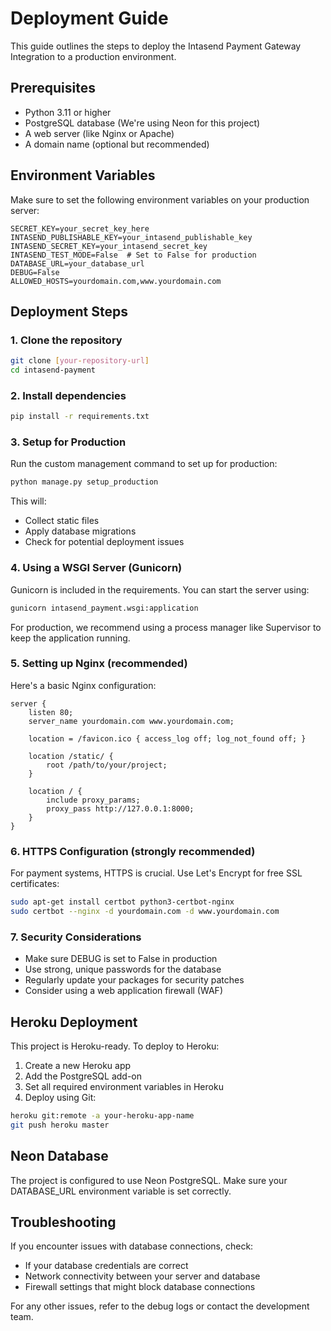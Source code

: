 # Deployment Guide

This guide outlines the steps to deploy the Intasend Payment Gateway Integration to a production environment.

## Prerequisites

- Python 3.11 or higher
- PostgreSQL database (We're using Neon for this project)
- A web server (like Nginx or Apache)
- A domain name (optional but recommended)

## Environment Variables

Make sure to set the following environment variables on your production server:

```
SECRET_KEY=your_secret_key_here
INTASEND_PUBLISHABLE_KEY=your_intasend_publishable_key
INTASEND_SECRET_KEY=your_intasend_secret_key
INTASEND_TEST_MODE=False  # Set to False for production
DATABASE_URL=your_database_url
DEBUG=False
ALLOWED_HOSTS=yourdomain.com,www.yourdomain.com
```

## Deployment Steps

### 1. Clone the repository

```bash
git clone [your-repository-url]
cd intasend-payment
```

### 2. Install dependencies

```bash
pip install -r requirements.txt
```

### 3. Setup for Production

Run the custom management command to set up for production:

```bash
python manage.py setup_production
```

This will:
- Collect static files
- Apply database migrations
- Check for potential deployment issues

### 4. Using a WSGI Server (Gunicorn)

Gunicorn is included in the requirements. You can start the server using:

```bash
gunicorn intasend_payment.wsgi:application
```

For production, we recommend using a process manager like Supervisor to keep the application running.

### 5. Setting up Nginx (recommended)

Here's a basic Nginx configuration:

```nginx
server {
    listen 80;
    server_name yourdomain.com www.yourdomain.com;

    location = /favicon.ico { access_log off; log_not_found off; }
    
    location /static/ {
        root /path/to/your/project;
    }

    location / {
        include proxy_params;
        proxy_pass http://127.0.0.1:8000;
    }
}
```

### 6. HTTPS Configuration (strongly recommended)

For payment systems, HTTPS is crucial. Use Let's Encrypt for free SSL certificates:

```bash
sudo apt-get install certbot python3-certbot-nginx
sudo certbot --nginx -d yourdomain.com -d www.yourdomain.com
```

### 7. Security Considerations

- Make sure DEBUG is set to False in production
- Use strong, unique passwords for the database
- Regularly update your packages for security patches
- Consider using a web application firewall (WAF)

## Heroku Deployment

This project is Heroku-ready. To deploy to Heroku:

1. Create a new Heroku app
2. Add the PostgreSQL add-on
3. Set all required environment variables in Heroku
4. Deploy using Git:

```bash
heroku git:remote -a your-heroku-app-name
git push heroku master
```

## Neon Database

The project is configured to use Neon PostgreSQL. Make sure your DATABASE_URL environment variable is set correctly.

## Troubleshooting

If you encounter issues with database connections, check:
- If your database credentials are correct
- Network connectivity between your server and database
- Firewall settings that might block database connections

For any other issues, refer to the debug logs or contact the development team. 